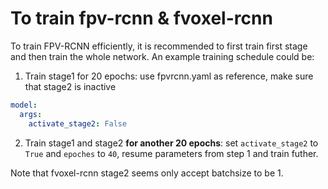 # To train fpv-rcnn & fvoxel-rcnn

To train FPV-RCNN efficiently, it is recommended to first train first stage and then train the whole network.
An example training schedule could be: 

1. Train stage1 for 20 epochs: use fpvrcnn.yaml as reference, make sure that stage2 is inactive

```yaml
model:
  args:
    activate_stage2: False
```

2. Train stage1 and stage2 **for another 20 epochs**: set ```activate_stage2``` to ```True``` and ```epoches``` to ```40```, resume parameters from step 1 and train futher. 


Note that fvoxel-rcnn stage2 seems only accept batchsize to be 1.